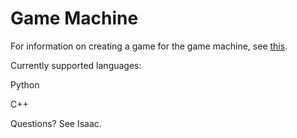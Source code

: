 # Game Machine
For information on creating a game for the game machine, see [this](tutorial.md).

Currently supported languages:

Python

C++

Questions? See Isaac.
